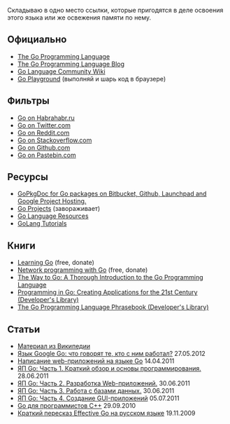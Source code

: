 Складываю в одно место ссылки, которые пригодятся в деле освоения этого языка или же освежения памяти по нему.

## Официально

* [The Go Programming Language](http://golang.org/)
* [The Go Programming Language Blog](http://blog.golang.org/)
* [Go Language Community Wiki](http://code.google.com/p/go-wiki/w/list)
* [Go Playground](http://play.golang.org/) (выполняй и шарь код в браузере)

## Фильтры

* [Go on Habrahabr.ru](http://habrahabr.ru/hub/go/posts/)
* [Go on Twitter.com](http://twitter.com/#!/go_nuts)
* [Go on Reddit.com](http://www.reddit.com/r/golang/)
* [Go on Stackoverflow.com](http://stackoverflow.com/questions/tagged/go)
* [Go on Github.com](https://github.com/languages/Go)
* [Go on Pastebin.com](http://pastebin.com/archive/go)

## Ресурсы
* [GoPkgDoc for Go packages on Bitbucket, Github, Launchpad and Google Project Hosting.](http://go.pkgdoc.org/)
* [Go Projects](http://godashboard.appspot.com/) (завораживает)
* [Go Language Resources](http://go-lang.cat-v.org/)
* [GoLang Tutorials](http://golangtutorials.blogspot.com/2011/05/table-of-contents.html)

## Книги
* [Learning Go](http://www.miek.nl/projects/learninggo/index.html) (free, donate)
* [Network programming with Go](http://jan.newmarch.name/golang/) (free, donate)
* [The Way to Go: A Thorough Introduction to the Go Programming Language](http://www.amazon.com/The-Way-To-Introduction-Programming/dp/1469769166/)
* [Programming in Go: Creating Applications for the 21st Century (Developer's Library)](http://www.amazon.com/Programming-Go-Creating-Applications-Developers/dp/0321774639)
* [The Go Programming Language Phrasebook (Developer's Library)](http://www.amazon.com/Programming-Language-Phrasebook-Developers-Library/dp/0321817141)

## Статьи
* [Материал из Википедии](http://ru.wikipedia.org/wiki/Golang)
* [Язык Google Go: что говорят те, кто с ним работал?](http://blogerator.ru/page/jazyk-google-go-http-go-ru-chto-govorjat-te-kto-s-nim-rabotal) 27.05.2012
* [Написание web-приложений на языке Go](http://netsago.org/ru/docs/print/1/17) 14.04.2011
* [ЯП Go: Часть 1. Краткий обзор и основы программирования.](http://www.ibm.com/developerworks/ru/library/l-go_01/) 28.06.2011
* [ЯП Go: Часть 2. Разработка Web-приложений.](http://www.ibm.com/developerworks/ru/library/l-go_02/) 30.06.2011
* [ЯП Go: Часть 3. Работа с базами данных.](http://www.ibm.com/developerworks/ru/library/l-go_03/) 30.06.2011
* [ЯП Go: Часть 4. Создание GUI-приложений](http://www.ibm.com/developerworks/ru/library/l-go_04/) 05.07.2011
* [Go для программистов C++](http://netsago.org/ru/docs/print/1/16) 29.09.2010
* [Краткий пересказ Effective Go на русском языке](http://eao197.narod.ru/desc/short_effective_go.html) 19.11.2009
